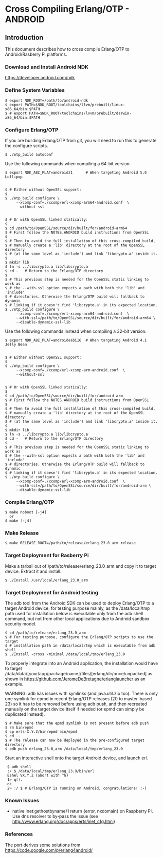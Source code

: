 Cross Compiling Erlang/OTP - ANDROID
====================================

Introduction
------------

This document describes how to cross compile Erlang/OTP to Android/Rasberry Pi platforms.


### Download and Install Android NDK ###

https://developer.android.com/ndk


### Define System Variables ###

    $ export NDK_ROOT=/path/to/android-ndk
    $ export PATH=$NDK_ROOT/toolchains/llvm/prebuilt/linux-x86_64/bin:$PATH
    $ # export PATH=$NDK_ROOT/toolchains/lvvm/prebuilt/darwin-x86_64/bin:$PATH


### Configure Erlang/OTP ###

If you are building Erlang/OTP from git, you will need to run this
to generate the configure scripts.

    $ ./otp_build autoconf


Use the following commands when compiling a 64-bit version.

    $ export NDK_ABI_PLAT=android21      # When targeting Android 5.0 Lollipop


    $ # Either without OpenSSL support:
    $
    $ ./otp_build configure \
         --xcomp-conf=./xcomp/erl-xcomp-arm64-android.conf  \
         --without-ssl


    $ # Or with OpenSSL linked statically:
    $
    $ cd /path/to/OpenSSL/source/dir/built/for/android-arm64
    $ # First follow the NOTES.ANDROID build instructions from OpenSSL
    $
    $ # Then to avoid the full installation of this cross-compiled build,
    $ # manually create a 'lib' directory at the root of the OpenSSL directory
    $ # (at the same level as 'include') and link 'libcrypto.a' inside it.
    $
    $ mkdir lib
    $ ln -s ../libcrypto.a lib/libcrypto.a
    $ cd -   # Return to the Erlang/OTP directory
    $
    $ # This previous step is needed for the OpenSSL static linking to work as
    $ # the --with-ssl option expects a path with both the 'lib' and 'include'
    $ # directories. Otherwise the Erlang/OTP build will fallback to dynamic
    $ # linking if it doesn't find 'libcrypto.a' in its expected location.
    $ ./otp_build configure \
         --xcomp-conf=./xcomp/erl-xcomp-arm64-android.conf  \
         --with-ssl=/path/to/OpenSSL/source/dir/built/for/android-arm64 \
         --disable-dynamic-ssl-lib


Use the following commands instead when compiling a 32-bit version.

    $ export NDK_ABI_PLAT=androideabi16  # When targeting Android 4.1 Jelly Bean


    $ # Either without OpenSSL support:
    $
    $ ./otp_build configure \
         --xcomp-conf=./xcomp/erl-xcomp-arm-android.conf  \
         --without-ssl


    $ # Or with OpenSSL linked statically:
    $
    $ cd /path/to/OpenSSL/source/dir/built/for/android-arm
    $ # First follow the NOTES.ANDROID build instructions from OpenSSL
    $
    $ # Then to avoid the full installation of this cross-compiled build,
    $ # manually create a 'lib' directory at the root of the OpenSSL directory
    $ # (at the same level as 'include') and link 'libcrypto.a' inside it.
    $
    $ mkdir lib
    $ ln -s ../libcrypto.a lib/libcrypto.a
    $ cd -   # Return to the Erlang/OTP directory
    $
    $ # This previous step is needed for the OpenSSL static linking to work as
    $ # the --with-ssl option expects a path with both the 'lib' and 'include'
    $ # directories. Otherwise the Erlang/OTP build will fallback to dynamic
    $ # linking if it doesn't find 'libcrypto.a' in its expected location.
    $ ./otp_build configure \
         --xcomp-conf=./xcomp/erl-xcomp-arm-android.conf  \
         --with-ssl=/path/to/OpenSSL/source/dir/built/for/android-arm \
         --disable-dynamic-ssl-lib


### Compile Erlang/OTP ###

    $ make noboot [-j4]
      or
    $ make [-j4]


### Make Release ###

    $ make RELEASE_ROOT=/path/to/release/erlang_23.0_arm release


### Target Deployment for Rasberry Pi ###

Make a tarball out of /path/to/release/erlang_23.0_arm and copy it to target
device. Extract it and install.

    $ ./Install /usr/local/erlang_23.0_arm


### Target Deployment for Android testing ###

The adb tool from the Android SDK can be used to deploy Erlang/OTP to a target
Android device, for testing purpose mainly, as the /data/local/tmp path used
for installation below is executable only from the adb shell command, but not
from other local applications due to Android sandbox security model.

    $ cd /path/to/release/erlang_23.0_arm
    $ # For testing purpose, configure the Erlang/OTP scripts to use the target
    $ # installation path in /data/local/tmp which is executable from adb shell
    $ ./Install -cross -minimal /data/local/tmp/erlang_23.0

To properly integrate into an Android application, the installation would have
to target /data/data/[your/app/package/name]/files/[erlang/dir/once/unpacked]
as shown in https://github.com/JeromeDeBretagne/erlanglauncher as an example.

WARNING: adb has issues with symlinks (and java.util.zip too). There is only
one symlink for epmd in recent Erlang/OTP releases (20 to master-based 23) so
it has to be removed before using adb push, and then recreated manually on the
target device itself if needed (or epmd can simply be duplicated instead).

    $ # Make sure that the epmd symlink is not present before adb push
    $ rm bin/epmd
    $ cp erts-X.Y.Z/bin/epmd bin/epmd
    $ cd ..
    $ # The release can now be deployed in the pre-configured target directory
    $ adb push erlang_23.0_arm /data/local/tmp/erlang_23.0

Start an interactive shell onto the target Android device, and launch erl.

     $ adb shell
     :/ $ /data/local/tmp/erlang_23.0/bin/erl
     Eshel VX.Y.Z (abort with ^G)
     1> q().
     ok
     2> :/ $ # Erlang/OTP is running on Android, congratulations! :-)


### Known Issues ###

 * native inet:gethostbyname/1 return {error, nxdomain} on Raspberry PI.
   Use dns resolver to by-pass the issue (see
   http://www.erlang.org/doc/apps/erts/inet_cfg.html)


### References ###

  The port derives some solutions from https://code.google.com/p/erlang4android/
